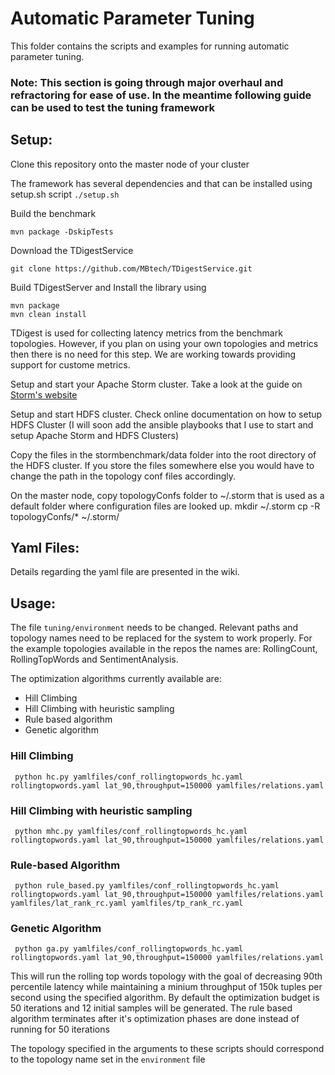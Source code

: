 # Automatic Parameter Tuning
This folder contains the scripts and examples for running automatic parameter tuning.

### Note: This section is going through major overhaul and refractoring for ease of use. In the meantime following guide can be used to test the tuning framework

## Setup:
Clone this repository onto the master node of your cluster

The framework has several dependencies and that can be installed using setup.sh script
`./setup.sh`

Build the benchmark

    mvn package -DskipTests

Download the TDigestService

    git clone https://github.com/MBtech/TDigestService.git

Build TDigestServer and Install the library using

    mvn package
    mvn clean install

TDigest is used for collecting latency metrics from the benchmark topologies. However, if you plan on using your own topologies and metrics then there is no need for this step. We are working towards providing support for custome metrics.

Setup and start your Apache Storm cluster. Take a look at the guide on [Storm's website](http://storm.apache.org/releases/1.0.3/Setting-up-a-Storm-cluster.html)

Setup and start HDFS cluster. Check online documentation on how to setup HDFS Cluster (I will soon add the ansible playbooks that I use to start and setup Apache Storm and HDFS Clusters)

Copy the files in the stormbenchmark/data folder into the root directory of the HDFS cluster. If you store the files somewhere else you would have to change the path in the topology conf files accordingly.

On the master node, copy topologyConfs folder to ~/.storm that is used as a default folder where configuration files are looked up.
    mkdir ~/.storm
    cp -R topologyConfs/* ~/.storm/

## Yaml Files:
Details regarding the yaml file are presented in the wiki.


## Usage:
The file ```tuning/environment``` needs to be changed. Relevant paths and topology names need to be replaced for the system to work properly.
For the example topologies available in the repos the names are: RollingCount, RollingTopWords and SentimentAnalysis.

The optimization algorithms currently available are:
- Hill Climbing
- Hill Climbing with heuristic sampling
- Rule based algorithm
- Genetic algorithm

### Hill Climbing

     python hc.py yamlfiles/conf_rollingtopwords_hc.yaml rollingtopwords.yaml lat_90,throughput=150000 yamlfiles/relations.yaml

### Hill Climbing with heuristic sampling

     python mhc.py yamlfiles/conf_rollingtopwords_hc.yaml rollingtopwords.yaml lat_90,throughput=150000 yamlfiles/relations.yaml

### Rule-based Algorithm

     python rule_based.py yamlfiles/conf_rollingtopwords_hc.yaml rollingtopwords.yaml lat_90,throughput=150000 yamlfiles/relations.yaml yamlfiles/lat_rank_rc.yaml yamlfiles/tp_rank_rc.yaml

### Genetic Algorithm

     python ga.py yamlfiles/conf_rollingtopwords_hc.yaml rollingtopwords.yaml lat_90,throughput=150000 yamlfiles/relations.yaml

This will run the rolling top words topology with the goal of decreasing 90th percentile latency while maintaining a minium throughput of 150k tuples per second using the specified algorithm. By default the optimization budget is 50 iterations and 12 initial samples will be generated. The rule based algorithm terminates after it's optimization phases are done instead of running for 50 iterations

The topology specified in the arguments to these scripts should correspond to the topology name set in the `environment` file

